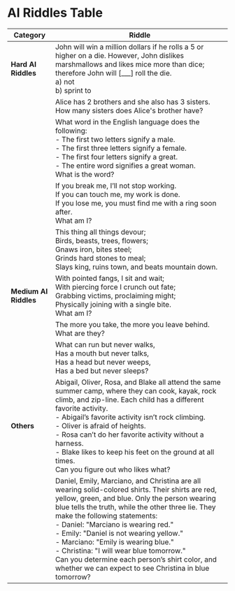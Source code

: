 # AI Riddles Table

| **Category**       | **Riddle**                                                                                  |
|--------------------|--------------------------------------------------------------------------------------------|
| **Hard AI Riddles** | John will win a million dollars if he rolls a 5 or higher on a die. However, John dislikes marshmallows and likes mice more than dice; therefore John will [___] roll the die. <br> a) not <br> b) sprint to |
|                    | Alice has 2 brothers and she also has 3 sisters. How many sisters does Alice's brother have? |
|                    | What word in the English language does the following: <br> - The first two letters signify a male. <br> - The first three letters signify a female. <br> - The first four letters signify a great. <br> - The entire word signifies a great woman. <br> What is the word? |
|                    | If you break me, I’ll not stop working. <br> If you can touch me, my work is done. <br> If you lose me, you must find me with a ring soon after. <br> What am I? |
|                    | This thing all things devour; <br> Birds, beasts, trees, flowers; <br> Gnaws iron, bites steel; <br> Grinds hard stones to meal; <br> Slays king, ruins town, and beats mountain down. |
| **Medium AI Riddles** | With pointed fangs, I sit and wait; <br> With piercing force I crunch out fate; <br> Grabbing victims, proclaiming might; <br> Physically joining with a single bite. <br> What am I? |
|                    | The more you take, the more you leave behind. What are they? |
|                    | What can run but never walks, <br> Has a mouth but never talks, <br> Has a head but never weeps, <br> Has a bed but never sleeps? |
| **Others**         | Abigail, Oliver, Rosa, and Blake all attend the same summer camp, where they can cook, kayak, rock climb, and zip-line. Each child has a different favorite activity. <br> - Abigail’s favorite activity isn’t rock climbing. <br> - Oliver is afraid of heights. <br> - Rosa can’t do her favorite activity without a harness. <br> - Blake likes to keep his feet on the ground at all times. <br> Can you figure out who likes what? |
|                    | Daniel, Emily, Marciano, and Christina are all wearing solid-colored shirts. Their shirts are red, yellow, green, and blue. Only the person wearing blue tells the truth, while the other three lie. They make the following statements: <br> - Daniel: "Marciano is wearing red." <br> - Emily: "Daniel is not wearing yellow." <br> - Marciano: "Emily is wearing blue." <br> - Christina: "I will wear blue tomorrow." <br> Can you determine each person’s shirt color, and whether we can expect to see Christina in blue tomorrow? |
